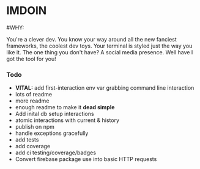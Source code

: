 # IMDOIN

#WHY:

You're a clever dev. You know your way around all the new fanciest frameworks,
the coolest dev toys. Your terminal is styled just the way you like it. The one
thing you don't have? A social media presence. Well have I got the tool for you!


### Todo
* **VITAL:** add first-interaction env var grabbing command line interaction
* lots of readme
* more readme
* enough readme to make it **dead simple**
* Add inital db setup interactions
* atomic interactions with current & history
* publish on npm
* handle exceptions gracefully
* add tests
* add coverage
* add ci testing/coverage/badges
* Convert firebase package use into basic HTTP requests
